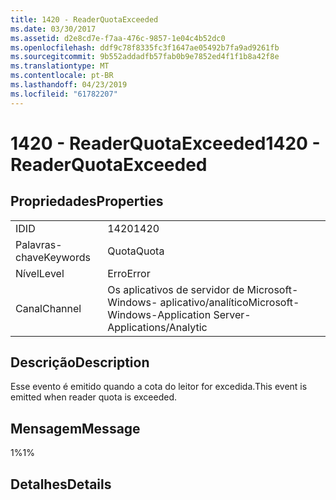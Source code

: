 ```yaml
---
title: 1420 - ReaderQuotaExceeded
ms.date: 03/30/2017
ms.assetid: d2e8cd7e-f7aa-476c-9857-1e04c4b52dc0
ms.openlocfilehash: ddf9c78f8335fc3f1647ae05492b7fa9ad9261fb
ms.sourcegitcommit: 9b552addadfb57fab0b9e7852ed4f1f1b8a42f8e
ms.translationtype: MT
ms.contentlocale: pt-BR
ms.lasthandoff: 04/23/2019
ms.locfileid: "61782207"
---
```

# <a name="1420---readerquotaexceeded"></a><span data-ttu-id="58709-102">1420 - ReaderQuotaExceeded</span><span class="sxs-lookup"><span data-stu-id="58709-102">1420 - ReaderQuotaExceeded</span></span>
## <a name="properties"></a><span data-ttu-id="58709-103">Propriedades</span><span class="sxs-lookup"><span data-stu-id="58709-103">Properties</span></span>  
  
|||  
|-|-|  
|<span data-ttu-id="58709-104">ID</span><span class="sxs-lookup"><span data-stu-id="58709-104">ID</span></span>|<span data-ttu-id="58709-105">1420</span><span class="sxs-lookup"><span data-stu-id="58709-105">1420</span></span>|  
|<span data-ttu-id="58709-106">Palavras-chave</span><span class="sxs-lookup"><span data-stu-id="58709-106">Keywords</span></span>|<span data-ttu-id="58709-107">Quota</span><span class="sxs-lookup"><span data-stu-id="58709-107">Quota</span></span>|  
|<span data-ttu-id="58709-108">Nível</span><span class="sxs-lookup"><span data-stu-id="58709-108">Level</span></span>|<span data-ttu-id="58709-109">Erro</span><span class="sxs-lookup"><span data-stu-id="58709-109">Error</span></span>|  
|<span data-ttu-id="58709-110">Canal</span><span class="sxs-lookup"><span data-stu-id="58709-110">Channel</span></span>|<span data-ttu-id="58709-111">Os aplicativos de servidor de Microsoft-Windows- aplicativo/analítico</span><span class="sxs-lookup"><span data-stu-id="58709-111">Microsoft-Windows-Application Server-Applications/Analytic</span></span>|  
  
## <a name="description"></a><span data-ttu-id="58709-112">Descrição</span><span class="sxs-lookup"><span data-stu-id="58709-112">Description</span></span>  
 <span data-ttu-id="58709-113">Esse evento é emitido quando a cota do leitor for excedida.</span><span class="sxs-lookup"><span data-stu-id="58709-113">This event is emitted when reader quota is exceeded.</span></span>  
  
## <a name="message"></a><span data-ttu-id="58709-114">Mensagem</span><span class="sxs-lookup"><span data-stu-id="58709-114">Message</span></span>  
 <span data-ttu-id="58709-115">1%</span><span class="sxs-lookup"><span data-stu-id="58709-115">1%</span></span>  
  
## <a name="details"></a><span data-ttu-id="58709-116">Detalhes</span><span class="sxs-lookup"><span data-stu-id="58709-116">Details</span></span>
